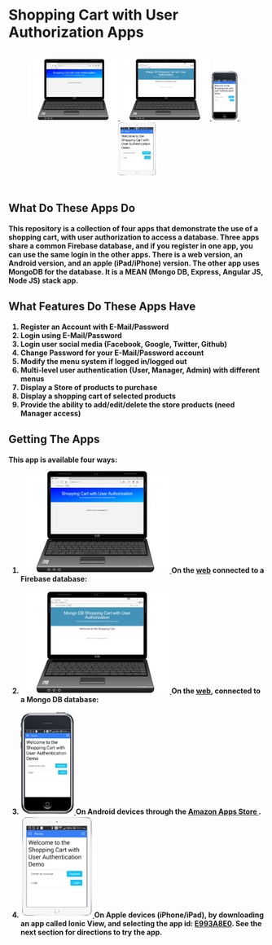 <h1>Shopping Cart with User Authorization Apps</h1>

  <br>
    <center>
      <a href="http://scottnakada.github.io/UserAuthStore/yoFireAuthStore/dist/public/index.html">
        <img src="images/LaptopFireAuthStore.png" width="35%">
      </a>
      <a href="http://yomongoauthstore.herokuapp.com/index.html">
              <img src="images/LaptopMongoAuthStore.png" width="35%">
            </a>
      <a href="http://www.amazon.com/Shopping-Authorization-using-Ionic-Firebase/dp/B015TPUMMQ/ref=sr_1_3?ie=UTF8&qid=1443836085&sr=8-3&keywords=quickstart+prototypes">
        <img src="images/AndroidUserAuthStore.png" width="10%">
      </a>&nbsp;&nbsp;&nbsp;
      <a href="http://scottnakada.github.io/UserAuthStore/#ios">
        <img src="images/iPadUserAuthStore.png" width="15%">
      </a>
    </center>
  <br>

  <h2>What Do These Apps Do</h2>
    <h4>
      <p>
        This repository is a collection of four apps that demonstrate the use of a shopping cart,
        with user authorization to access a database. Three apps share a common Firebase database,
        and if you register in one app, you can use the same login in the other apps. There is
        a web version, an Android version, and an apple (iPad/iPhone) version. The other app uses MongoDB
        for the database. It is a MEAN (Mongo DB, Express, Angular JS, Node JS) stack app.
      </p>
    </h4>
    
  <h2>What Features Do These Apps Have</h2>
    <h4>
      <ol>
        <li>Register an Account with E-Mail/Password</li>
        <li>Login using E-Mail/Password</li>
        <li>Login user social media (Facebook, Google, Twitter, Github)</li>
        <li>Change Password for your E-Mail/Password account</li>
        <li>Modify the menu system if logged in/logged out</li>
        <li>Multi-level user authentication (User, Manager, Admin) with different menus</li>
        <li>Display a Store of products to purchase</li>
        <li>Display a shopping cart of selected products</li>
        <li>Provide the ability to add/edit/delete the store products (need Manager access)</li>
      </ol>
    </h4>

  <h2>Getting The Apps</h2>
    <h4>
      <p>
        This app is available four ways:
      </p>
      <ol>
        <li>
          <a href="http://scottnakada.github.io/UserAuthStore/yoFireAuthStore/dist/public/index.html">
            <img src="images/LaptopFireAuthStore.png" height="200px"/>
          </a>
          On the <a href="http://scottnakada.github.io/UserAuthStore/yoFireAuthStore/dist/public/index.html">web</a>
          connected to a Firebase database:<br><br>
        </li>
        <li>
          <a href="http://yomongoauthstore.herokuapp.com/index.html">
            <img src="images/LaptopMongoAuthStore.png" height="200px"/>
          </a>
          On the <a href="http://yomongoauthstore.herokuapp.com/index.htm">web</a>,
          connected to a Mongo DB database:<br><br>
        </li>
        <li>
          <a href="http://www.amazon.com/Shopping-Authorization-using-Ionic-Firebase/dp/B015TPUMMQ/ref=sr_1_3?ie=UTF8&qid=1443836085&sr=8-3&keywords=quickstart+prototypes">
            <img src="images/AndroidUserAuthStore.png" height="200px"/>
          </a>
          On Android devices through the
          <a href="http://www.amazon.com/Shopping-Authorization-using-Ionic-Firebase/dp/B015TPUMMQ/ref=sr_1_3?ie=UTF8&qid=1443836085&sr=8-3&keywords=quickstart+prototypes">
            Amazon Apps Store
          </a>.
        </li>
        <li>
          <a href="http://scottnakada.github.io/UserAuthStore/index.html#ios">
            <img src="images/iPadUserAuthStore.png" height="200px"/>
          </a>
          On Apple devices (iPhone/iPad), by downloading an app called Ionic View, and selecting the
          app id: <a href="http://scottnakada.github.io/UserAuthStore/index.html#ios">E993A8E0</a>. See the next section for directions
          to try the app.<br><br>
        </li>
      </ol>
    </h4>
